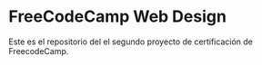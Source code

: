 # FreeCodeCamp Web Design

Este es el repositorio del el segundo proyecto de certificación de FreecodeCamp.
